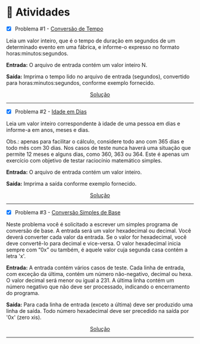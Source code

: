 # 📝 Atividades
- [x] Problema #1 - [Conversão de Tempo](https://www.beecrowd.com.br/judge/pt/problems/view/1019)

Leia um valor inteiro, que é o tempo de duração em segundos de um determinado evento em uma fábrica, e informe-o expresso no formato horas:minutos:segundos.

**Entrada:** O arquivo de entrada contém um valor inteiro N.

**Saída:** Imprima o tempo lido no arquivo de entrada (segundos), convertido para horas:minutos:segundos, conforme exemplo fornecido.

<p align="center"><a href="./conversaodetempo.py">Solução</a></p>

<hr>

- [x] Problema #2 - [Idade em Dias](https://www.beecrowd.com.br/judge/pt/problems/view/1020)

Leia um valor inteiro correspondente à idade de uma pessoa em dias e informe-a em anos, meses e dias.

Obs.: apenas para facilitar o cálculo, considere todo ano com 365 dias e todo mês com 30 dias. Nos casos de teste nunca haverá uma situação que permite 12 meses e alguns dias, como 360, 363 ou 364. Este é apenas um exercício com objetivo de testar raciocínio matemático simples.

**Entrada:** O arquivo de entrada contém um valor inteiro.

**Saída:** Imprima a saída conforme exemplo fornecido.

<p align="center"><a href="./idadeemdias.py">Solução</a></p>

<hr>

- [x] Problema #3 - [Conversão Simples de Base](https://www.beecrowd.com.br/judge/pt/problems/view/1199)

Neste problema você é solicitado a escrever um simples programa de conversão de base. A entrada será um valor hexadecimal ou decimal. Você deverá converter cada valor da entrada. Se o valor for hexadecimal, você deve convertê-lo para decimal e vice-versa. O valor hexadecimal inicia sempre com “0x” ou também, é aquele valor cuja segunda casa contém a letra 'x'.

**Entrada:** A entrada contém vários casos de teste. Cada linha de entrada, com exceção da última, contém um número não-negativo, decimal ou hexa. O valor decimal será menor ou igual a 231. A última linha contém um número negativo que não deve ser processado, indicando o encerramento do programa.

**Saída:** Para cada linha de entrada (exceto a última) deve ser produzido uma linha de saída. Todo número hexadecimal deve ser precedido na saída por '0x' (zero xis).

<p align="center"><a href="conversaosimplesdebase.py">Solução</a></p>

<hr>